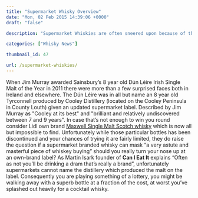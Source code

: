```yaml
---
title: "Supermarket Whisky Overview"
date: "Mon, 02 Feb 2015 14:39:06 +0000"
draft: "false"

description: "Supermarket Whiskies are often sneered upon because of their label, and in some instances their price tab but don't rule them out or you might be missing some stand out malts."

categories: ["Whisky News"]

thumbnail_id: 47

url: /supermarket-whiskies/
---
```


When Jim Murray awarded Sainsbury’s 8 year old Dún Léire Irish Single Malt of the Year in 2011 there were more than a few surprised faces both in Ireland and elsewhere. The Dún Léire was in all but name an 8 year old Tyrconnell produced by Cooley Distillery (located on the Cooley Peninsula in County Louth) given an updated supermarket label. Described by Jim Murray as "Cooley at its best" and "brilliant and relatively undiscovered between 7 and 9 years". In case that’s not enough to win you round consider Lidl own brand [Maxwell Single Malt Scotch whisky](http://www.lidl.co.uk/en/3410.htm) which is now all but impossible to find. Unfortunately while those particular bottles has been discontinued and your chances of trying it are fairly limited, they do raise the question if a supermarket branded whisky can mask “a very astute and masterful piece of whiskey buying” should you really turn your nose up at an own-brand label? As Martin Isark founder of **Can I Eat It** explains “Often as not you’ll be drinking a dram that’s really a brand”, unfortunately supermarkets cannot name the distillery which produced the malt on the label. Consequently you are playing something of a lottery, you might be walking away with a superb bottle at a fraction of the cost, at worst you’ve splashed out heavily for a cocktail whisky.

